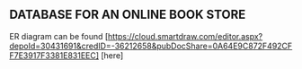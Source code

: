 ## DATABASE FOR AN ONLINE BOOK STORE
ER diagram can be found  [https://cloud.smartdraw.com/editor.aspx?depoId=30431691&credID=-36212658&pubDocShare=0A64E9C872F492CFF7E3917F3381E831EEC] [here]